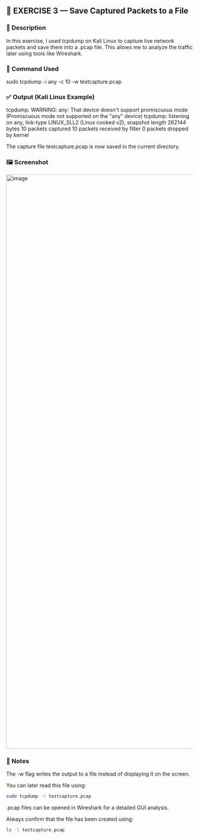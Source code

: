 ## 💾 EXERCISE 3 — Save Captured Packets to a File
### 📘 Description

In this exercise, I used tcpdump on Kali Linux to capture live network packets and save them into a .pcap file.
This allows me to analyze the traffic later using tools like Wireshark.

### 🧩 Command Used
sudo tcpdump -i any -c 10 -w testcapture.pcap

### ✅ Output (Kali Linux Example)
tcpdump: WARNING: any: That device doesn't support promiscuous mode
(Promiscuous mode not supported on the "any" device)
tcpdump: listening on any, link-type LINUX_SLL2 (Linux cooked v2), snapshot length 262144 bytes
10 packets captured
10 packets received by filter
0 packets dropped by kernel


The capture file testcapture.pcap is now saved in the current directory.

### 🖼️ Screenshot

<img width="2582" height="1550" alt="image" src="https://github.com/user-attachments/assets/e2e6a7eb-6deb-448b-ae68-a8d602fdff78" />


### 🧠 Notes

The -w flag writes the output to a file instead of displaying it on the screen.

You can later read this file using:
```bash
sudo tcpdump -r testcapture.pcap
```

.pcap files can be opened in Wireshark for a detailed GUI analysis.

Always confirm that the file has been created using:
```bash
ls -l testcapture.pcap
```

